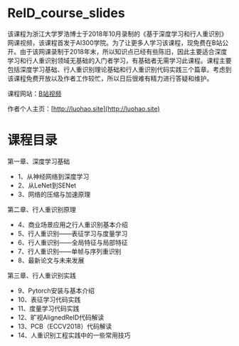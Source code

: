 # ReID_course_slides
该课程为浙江大学罗浩博士于2018年10月录制的《基于深度学习和行人重识别》网课视频，该课程首发于AI300学院。为了让更多人学习该课程，现免费在B站公开。由于该网课录制于2018年末，所以知识点已经有些陈旧，因此主要适合深度学习和行人重识别领域无基础的入门者学习，有基础者无需学习此课程。课程主要包括深度学习基础、行人重识别理论基础和行人重识别代码实践三个篇章。考虑到该课程免费开放以及作者工作较忙，所以日后很难有精力进行答疑和维护。

课程网站：[B站视频](https://www.bilibili.com/video/BV1Pg4y1q7sN/)

作者个人主页：[http://luohao.site](http://luohao.site)

# 课程目录

第一章、深度学习基础

- 1、从神经网络到深度学习
- 2、从LeNet到SENet
- 3、网络的压缩与加速原理

第二章、行人重识别原理
- 4、商业场景应用之行人重识别基本介绍
- 5、行人重识别——表征学习与度量学习
- 6、行人重识别——全局特征与局部特征
- 7、行人重识别——单帧与序列重识别
- 8、最新论文与未来发展

第三章、行人重识别实践
- 9、Pytorch安装与基本介绍
- 10、表征学习代码实践
- 11、度量学习代码实践
- 12、旷视AlignedReID代码解读
- 13、PCB（ECCV2018）代码解读
- 14、人重识别工程实践中的一些常用技巧

